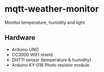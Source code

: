 # mqtt-weather-monitor
Monitor temperature, humidity and light

## Hardware
- Arduino UNO
- CC3000 WIFI shield
- DHT11 sensor (temperature & humidity)
- Arduino KY-018 Photo resistor module
